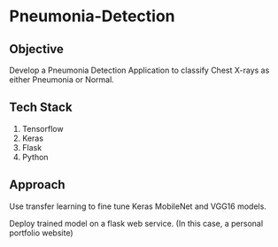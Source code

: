 # Pneumonia-Detection  
## Objective
Develop a Pneumonia Detection Application to classify Chest X-rays as either Pneumonia or Normal.  

## Tech Stack  
1. Tensorflow  
2. Keras  
3. Flask  
4. Python  

## Approach  
Use transfer learning to fine tune Keras MobileNet and VGG16 models.  

Deploy trained model on a flask web service. (In this case, a personal portfolio website)
